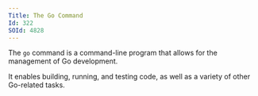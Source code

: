 ```yaml
---
Title: The Go Command
Id: 322
SOId: 4828
---
```

The `go` command is a command-line program that allows for the management of Go development.

It enables building, running, and testing code, as well as a variety of other Go-related tasks.
